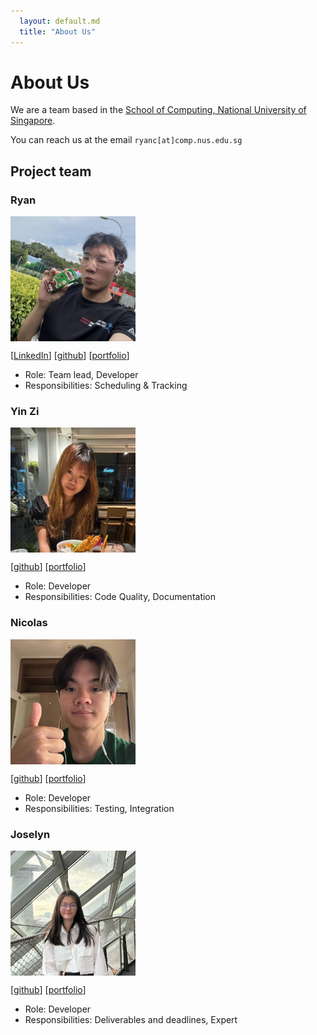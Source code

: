```yaml
---
  layout: default.md
  title: "About Us"
---
```


# About Us

We are a team based in the [School of Computing, National University of Singapore](http://www.comp.nus.edu.sg).

You can reach us at the email `ryanc[at]comp.nus.edu.sg`

## Project team

### Ryan

<style>
  .square-crop {
    width: 200px;
    height: 200px;
    overflow: hidden;
    position: relative;
  }

  .square-crop img {
    width: 100%;
    height: auto;
    position: absolute;
    top: 50%;
    left: 50%;
    transform: translate(-50%, -50%);
  }
</style>

<div class="square-crop">
  <img src="images/bipplane.png" alt="Ryan">
</div>

[[LinkedIn](https://www.linkedin.com/in/ryanno3o/)]
[[github](https://github.com/bipplane)]
[[portfolio](team/johndoe.md)]

* Role: Team lead, Developer
* Responsibilities: Scheduling & Tracking

### Yin Zi

<style>
  .square-crop {
    width: 200px;
    height: 200px;
    overflow: hidden;
    position: relative;
  }

  .square-crop img {
    width: 100%;
    height: auto;
    position: absolute;
    top: 50%;
    left: 50%;
    transform: translate(-50%, -50%);
  }
</style>

<div class="square-crop">
  <img src="images/izniy.png" alt="Yin Zi">
</div>

[[github](http://github.com/izniy)]
[[portfolio](team/johndoe.md)]

* Role: Developer
* Responsibilities: Code Quality, Documentation

### Nicolas

<style>
  .square-crop {
    width: 200px;
    height: 200px;
    overflow: hidden;
    position: relative;
  }

  .square-crop img {
    width: 100%;
    height: auto;
    position: absolute;
    top: 50%;
    left: 50%;
    transform: translate(-50%, -50%);
  }
</style>

<div class="square-crop">
  <img src="images/nicolaskjh.png" alt="Nicolas">
</div>

[[github](http://github.com/nicolaskjh)] 
[[portfolio](team/johndoe.md)]

* Role: Developer
* Responsibilities: Testing, Integration

### Joselyn

<style>
  .square-crop {
    width: 200px;
    height: 200px;
    overflow: hidden;
    position: relative;
  }

  .square-crop img {
    width: 100%;
    height: auto;
    position: absolute;
    top: 50%;
    left: 50%;
    transform: translate(-50%, -50%);
  }
</style>

<div class="square-crop">
  <img src="images/flljy940.png" alt="Joselyn">
</div>

[[github](http://github.com/flljy940)]
[[portfolio](team/johndoe.md)]

* Role: Developer
* Responsibilities: Deliverables and deadlines, Expert

